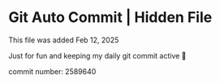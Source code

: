 # Git Auto Commit | Hidden File

This file was added Feb 12, 2025

Just for fun and keeping my daily git commit active 🤪

commit number: 2589640
